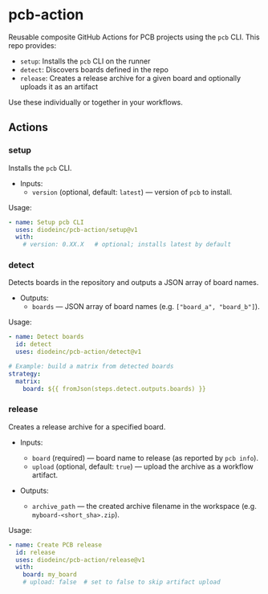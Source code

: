 # pcb-action

Reusable composite GitHub Actions for PCB projects using the `pcb` CLI. This repo provides:

- `setup`: Installs the `pcb` CLI on the runner
- `detect`: Discovers boards defined in the repo
- `release`: Creates a release archive for a given board and optionally uploads it as an artifact

Use these individually or together in your workflows.

## Actions

### setup

Installs the `pcb` CLI.

- Inputs:
  - `version` (optional, default: `latest`) — version of `pcb` to install.

Usage:

```yaml
- name: Setup pcb CLI
  uses: diodeinc/pcb-action/setup@v1
  with:
    # version: 0.XX.X   # optional; installs latest by default
```

### detect

Detects boards in the repository and outputs a JSON array of board names.

- Outputs:
  - `boards` — JSON array of board names (e.g. `["board_a", "board_b"]`).

Usage:

```yaml
- name: Detect boards
  id: detect
  uses: diodeinc/pcb-action/detect@v1

# Example: build a matrix from detected boards
strategy:
  matrix:
    board: ${{ fromJson(steps.detect.outputs.boards) }}
```

### release

Creates a release archive for a specified board.

- Inputs:
  - `board` (required) — board name to release (as reported by `pcb info`).
  - `upload` (optional, default: `true`) — upload the archive as a workflow artifact.

- Outputs:
  - `archive_path` — the created archive filename in the workspace (e.g. `myboard-<short_sha>.zip`).

Usage:

```yaml
- name: Create PCB release
  id: release
  uses: diodeinc/pcb-action/release@v1
  with:
    board: my_board
    # upload: false  # set to false to skip artifact upload
```
